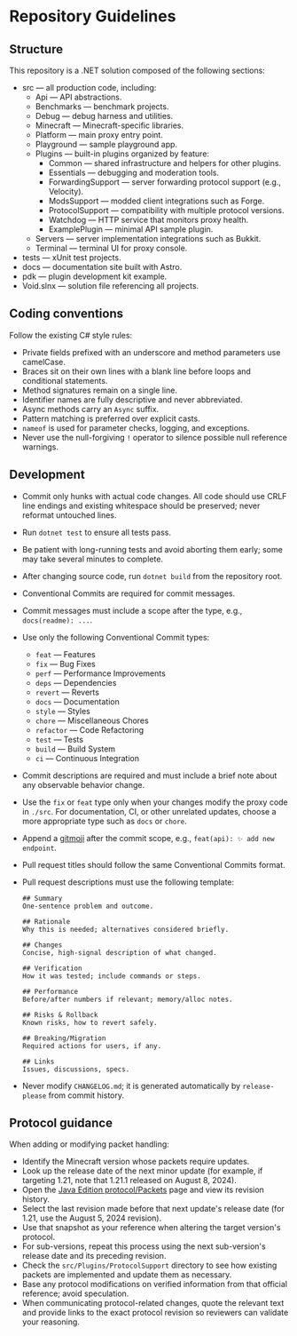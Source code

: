 # Repository Guidelines

## Structure

This repository is a .NET solution composed of the following sections:

- src — all production code, including:
  - Api — API abstractions.
  - Benchmarks — benchmark projects.
  - Debug — debug harness and utilities.
  - Minecraft — Minecraft-specific libraries.
  - Platform — main proxy entry point.
  - Playground — sample playground app.
  - Plugins — built-in plugins organized by feature:
    - Common — shared infrastructure and helpers for other plugins.
    - Essentials — debugging and moderation tools.
    - ForwardingSupport — server forwarding protocol support (e.g., Velocity).
    - ModsSupport — modded client integrations such as Forge.
    - ProtocolSupport — compatibility with multiple protocol versions.
    - Watchdog — HTTP service that monitors proxy health.
    - ExamplePlugin — minimal API sample plugin.
  - Servers — server implementation integrations such as Bukkit.
  - Terminal — terminal UI for proxy console.
- tests — xUnit test projects.
- docs — documentation site built with Astro.
- pdk — plugin development kit example.
- Void.slnx — solution file referencing all projects.

## Coding conventions

Follow the existing C# style rules:

- Private fields prefixed with an underscore and method parameters use camelCase.
- Braces sit on their own lines with a blank line before loops and conditional statements.
- Method signatures remain on a single line.
- Identifier names are fully descriptive and never abbreviated.
- Async methods carry an `Async` suffix.
- Pattern matching is preferred over explicit casts.
- `nameof` is used for parameter checks, logging, and exceptions.
- Never use the null-forgiving `!` operator to silence possible null reference warnings.

## Development

- Commit only hunks with actual code changes. All code should use CRLF line endings and existing whitespace should be preserved; never reformat untouched lines.
- Run `dotnet test` to ensure all tests pass.
- Be patient with long-running tests and avoid aborting them early; some may take several minutes to complete.
- After changing source code, run `dotnet build` from the repository root.
- Conventional Commits are required for commit messages.
- Commit messages must include a scope after the type, e.g., `docs(readme): ...`.
- Use only the following Conventional Commit types:
  - `feat` — Features
  - `fix` — Bug Fixes
  - `perf` — Performance Improvements
  - `deps` — Dependencies
  - `revert` — Reverts
  - `docs` — Documentation
  - `style` — Styles
  - `chore` — Miscellaneous Chores
  - `refactor` — Code Refactoring
  - `test` — Tests
  - `build` — Build System
  - `ci` — Continuous Integration
- Commit descriptions are required and must include a brief note about any observable behavior change.
- Use the `fix` or `feat` type only when your changes modify the proxy code in `./src`. For documentation, CI, or other unrelated updates, choose a more appropriate type such as `docs` or `chore`.
- Append a [gitmoji](https://gitmoji.dev/specification) after the commit scope, e.g., `feat(api): ✨ add new endpoint`.
- Pull request titles should follow the same Conventional Commits format.
- Pull request descriptions must use the following template:

  ```
  ## Summary
  One-sentence problem and outcome.

  ## Rationale
  Why this is needed; alternatives considered briefly.

  ## Changes
  Concise, high-signal description of what changed.

  ## Verification
  How it was tested; include commands or steps.

  ## Performance
  Before/after numbers if relevant; memory/alloc notes.

  ## Risks & Rollback
  Known risks, how to revert safely.

  ## Breaking/Migration
  Required actions for users, if any.

  ## Links
  Issues, discussions, specs.
  ```
- Never modify `CHANGELOG.md`; it is generated automatically by `release-please` from commit history.

## Protocol guidance

When adding or modifying packet handling:

- Identify the Minecraft version whose packets require updates.
- Look up the release date of the next minor update (for example, if targeting 1.21, note that 1.21.1 released on August 8, 2024).
- Open the [Java Edition protocol/Packets](https://minecraft.wiki/w/Java_Edition_protocol/Packets?action=history&limit=500) page and view its revision history.
- Select the last revision made before that next update's release date (for 1.21, use the August 5, 2024 revision).
- Use that snapshot as your reference when altering the target version's protocol.
- For sub-versions, repeat this process using the next sub-version's release date and its preceding revision.
- Check the `src/Plugins/ProtocolSupport` directory to see how existing packets are implemented and update them as necessary.
- Base any protocol modifications on verified information from that official reference; avoid speculation.
- When communicating protocol-related changes, quote the relevant text and provide links to the exact protocol revision so reviewers can validate your reasoning.
